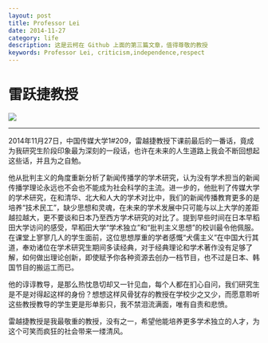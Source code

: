 ```yaml
---
layout: post
title: Professor Lei
date: 2014-11-27
category: life 
description: 这是云柯在 Github 上面的第三篇文章，值得尊敬的教授
keywords: Professor Lei, criticism,independence,respect
---
```

# 雷跃捷教授


![](http://photocdn.sohu.com/20130119/Img363995108.jpg)

***
2014年11月27日，中国传媒大学1#209，雷越捷教授下课前最后的一番话，竟成为我研究生阶段印象最为深刻的一段话，也许在未来的人生道路上我会不断回想起这些话，并且为之自勉。

他从批判主义的角度重新分析了新闻传播学的学术研究，认为没有学术担当的新闻传播学理论永远也不会也不能成为社会科学的主流。进一步的，他批判了传媒大学的学术研究，在和清华、北大和人大的学术对比中，我们的新闻传播教育更多的是培养“技术民工”，缺少思想和灵魂，在未来的学术发展中只可能与以上大学的差距越拉越大，更不要谈和日本乃至西方学术研究的对比了。提到早些时间在日本早稻田大学访问的感受，早稻田大学“学术独立”和“批判主义思想”的校训最令他佩服。在课堂上寥寥几人的学生面前，这位思想厚重的学者感慨“犬儒主义”在中国大行其道，奉劝诸位在学术研究生期间多读经典，对于经典理论和学术著作没有足够了解，如何做出理论创新，即使赋予你各种资源去创办一档节目，也不过是日本、韩国节目的搬运工而已。

他的谆谆教导，是那么热忱恳切却又一针见血，每个人都在扪心自问，我们研究生是不是对得起这样的身份？想想这样风骨犹存的教授在学校少之又少，而愿意聆听这些教授教导的学生更是形单影只，我不禁泪流满面，唯有自责和悲愤。

雷越捷教授是我最敬重的教授，没有之一，希望他能培养更多学术独立的人才，为这个可笑而疯狂的社会带来一缕清风。